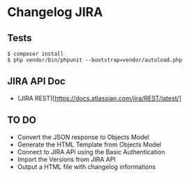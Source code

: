 # Changelog JIRA

## Tests

```shell
$ composer install
$ php vendor/bin/phpunit --bootstrap=vendor/autoload.php
```

## JIRA API Doc

- (JIRA REST)[https://docs.atlassian.com/jira/REST/latest/]

## TO DO

- Convert the JSON response to Objects Model
- Generate the HTML Template from Objects Model
- Connect to JIRA API using the Basic Authentication
- Import the Versions from JIRA API
- Output a HTML file with changelog informations